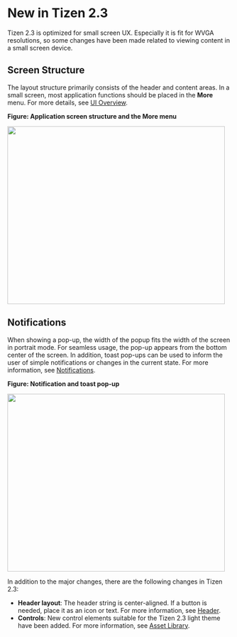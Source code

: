 # New in Tizen 2.3

Tizen 2.3 is optimized for small screen UX. Especially it is fit for WVGA resolutions, so some changes have been made related to viewing content in a small screen device.

## Screen Structure

The layout structure primarily consists of the header and content areas. In a small screen, most application functions should be placed in the **More** menu. For more details, see [UI Overview](ui-overview.md).


**Figure: Application screen structure and the More menu**

<img alt="" height="400" src="media/app_screen_structure.png" width="490" />

## Notifications

When showing a pop-up, the width of the popup fits the width of the screen in portrait mode. For seamless usage, the pop-up appears from the bottom center of the screen. In addition, toast pop-ups can be used to inform the user of simple notifications or changes in the current state. For more information, see [Notifications](./basic-interactions/notifications.md).

**Figure: Notification and toast pop-up**

<img alt="" height="400" src="media/toast_popup.png" width="490" />

In addition to the major changes, there are the following changes in Tizen 2.3:

- **Header layout**: The header string is center-aligned. If a button is needed, place it as an icon or text. For more information, see [Header](design-library/header.md).
- **Controls**: New control elements suitable for the Tizen 2.3 light theme have been added. For more information, see [Asset Library](asset-library.md).
